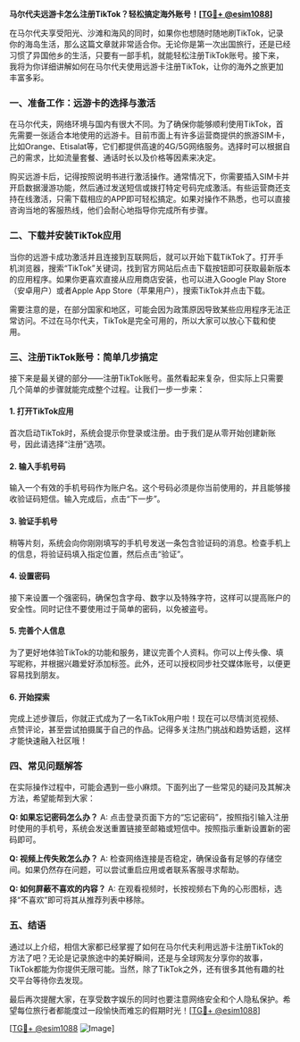 **马尔代夫远游卡怎么注册TikTok？轻松搞定海外账号！[[TG💪+ @esim1088](https://t.me/s/esim1088)]**

在马尔代夫享受阳光、沙滩和海风的同时，如果你也想随时随地刷TikTok，记录你的海岛生活，那么这篇文章就非常适合你。无论你是第一次出国旅行，还是已经习惯了异国他乡的生活，只要有一部手机，就能轻松注册TikTok账号。接下来，我将为你详细讲解如何在马尔代夫使用远游卡注册TikTok，让你的海外之旅更加丰富多彩。

### **一、准备工作：远游卡的选择与激活**

在马尔代夫，网络环境与国内有很大不同。为了确保你能够顺利使用TikTok，首先需要一张适合本地使用的远游卡。目前市面上有许多运营商提供的旅游SIM卡，比如Orange、Etisalat等，它们都提供高速的4G/5G网络服务。选择时可以根据自己的需求，比如流量套餐、通话时长以及价格等因素来决定。

购买远游卡后，记得按照说明书进行激活操作。通常情况下，你需要插入SIM卡并开启数据漫游功能，然后通过发送短信或拨打特定号码完成激活。有些运营商还支持在线激活，只需下载相应的APP即可轻松搞定。如果对操作不熟悉，也可以直接咨询当地的客服热线，他们会耐心地指导你完成所有步骤。

### **二、下载并安装TikTok应用**

当你的远游卡成功激活并且连接到互联网后，就可以开始下载TikTok了。打开手机浏览器，搜索“TikTok”关键词，找到官方网站后点击下载按钮即可获取最新版本的应用程序。如果你更喜欢直接从应用商店安装，也可以进入Google Play Store（安卓用户）或者Apple App Store（苹果用户），搜索TikTok并点击下载。

需要注意的是，在部分国家和地区，可能会因为政策原因导致某些应用程序无法正常访问。不过在马尔代夫，TikTok是完全可用的，所以大家可以放心下载和使用。

### **三、注册TikTok账号：简单几步搞定**

接下来是最关键的部分——注册TikTok账号。虽然看起来复杂，但实际上只需要几个简单的步骤就能完成整个过程。让我们一步一步来：

#### **1. 打开TikTok应用**
首次启动TikTok时，系统会提示你登录或注册。由于我们是从零开始创建新账号，因此请选择“注册”选项。

#### **2. 输入手机号码**
输入一个有效的手机号码作为账户名。这个号码必须是你当前使用的，并且能够接收验证码短信。输入完成后，点击“下一步”。

#### **3. 验证手机号**
稍等片刻，系统会向你刚刚填写的手机号发送一条包含验证码的消息。检查手机上的信息，将验证码填入指定位置，然后点击“验证”。

#### **4. 设置密码**
接下来设置一个强密码，确保包含字母、数字以及特殊字符，这样可以提高账户的安全性。同时记住不要使用过于简单的密码，以免被盗号。

#### **5. 完善个人信息**
为了更好地体验TikTok的功能和服务，建议完善个人资料。你可以上传头像、填写昵称，并根据兴趣爱好添加标签。此外，还可以授权同步社交媒体账号，以便更容易找到朋友。

#### **6. 开始探索**
完成上述步骤后，你就正式成为了一名TikTok用户啦！现在可以尽情浏览视频、点赞评论，甚至尝试拍摄属于自己的作品。记得多关注热门挑战和趋势话题，这样才能快速融入社区哦！

### **四、常见问题解答**

在实际操作过程中，可能会遇到一些小麻烦。下面列出了一些常见的疑问及其解决方法，希望能帮到大家：

**Q: 如果忘记密码怎么办？**
A: 点击登录页面下方的“忘记密码”，按照指引输入注册时使用的手机号，系统会发送重置链接至邮箱或短信中。按照指示重新设置新的密码即可。

**Q: 视频上传失败怎么办？**
A: 检查网络连接是否稳定，确保设备有足够的存储空间。如果仍然存在问题，可以尝试重启应用或者联系客服寻求帮助。

**Q: 如何屏蔽不喜欢的内容？**
A: 在观看视频时，长按视频右下角的心形图标，选择“不喜欢”即可将其从推荐列表中移除。

### **五、结语**

通过以上介绍，相信大家都已经掌握了如何在马尔代夫利用远游卡注册TikTok的方法了吧？无论是记录旅途中的美好瞬间，还是与全球网友分享你的故事，TikTok都能为你提供无限可能。当然，除了TikTok之外，还有很多其他有趣的社交平台等待你去发现。

最后再次提醒大家，在享受数字娱乐的同时也要注意网络安全和个人隐私保护。希望每位旅行者都能度过一段愉快而难忘的假期时光！[[TG💪+ @esim1088](https://t.me/s/esim1088)]

[[TG💪+ @esim1088](https://t.me/s/esim1088) ![Image](https://i.postimg.cc/4NQfJmqS/Snipaste-2025-05-13-00-14-12.png)]